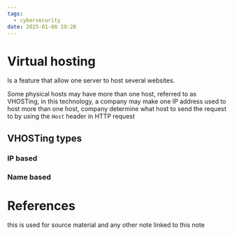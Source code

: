 ```yaml
---
tags:
  - cybersecurity
date: 2025-01-08 19:28
---
```

# Virtual hosting
Is a feature that allow one server to host several websites.

Some physical hosts may have more than one host, referred to as VHOSTing, in this technology, a company may make one IP address used to host more than one host, company determine what host to send the request to by using the `Host` header in HTTP request

## VHOSTing types
### IP based


### Name based




# References
this is used for source material and any other note linked to this note

